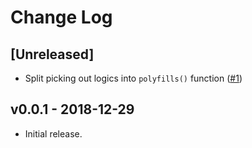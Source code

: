 # Change Log

## [Unreleased]

- Split picking out logics into `polyfills()` function ([#1](https://github.com/marp-team/marpit-svg-polyfill/pull/1))

## v0.0.1 - 2018-12-29

- Initial release.

